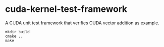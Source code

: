 # cuda-kernel-test-framework
A CUDA unit test framework that verifies CUDA vector addition as example.
```
mkdir build
cmake ..
make
```
